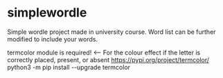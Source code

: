 # simplewordle
Simple wordle project made in university course. Word list can be further modified to include your words.

termcolor module is required! <-- For the colour effect if the letter is correctly placed, present, or absent
https://pypi.org/project/termcolor/
python3 -m pip install --upgrade termcolor


